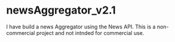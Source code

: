 # newsAggregator_v2.1
I have build a news Aggregator using the News API. This is a non-commercial project and not intnded for commercial use.
